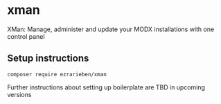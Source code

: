 # xman
XMan: Manage, administer and update your MODX installations with one control panel
## Setup instructions
`composer require ezrarieben/xman`

Further instructions about setting up boilerplate are TBD in upcoming versions
